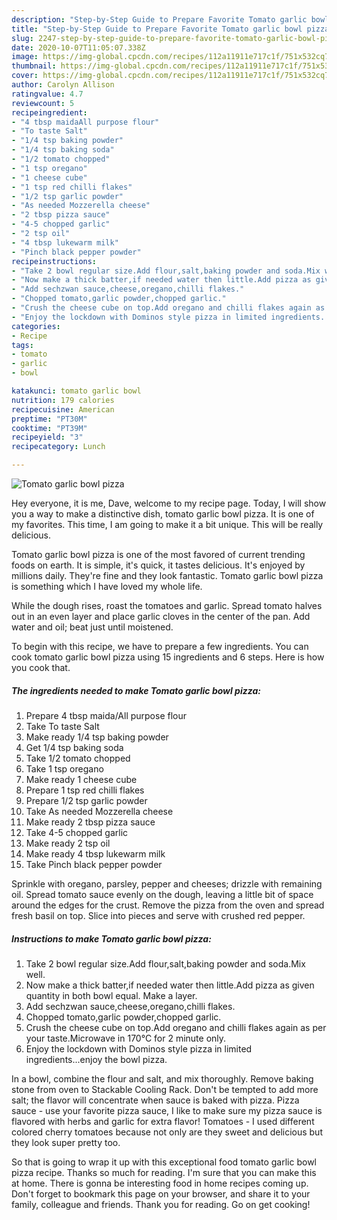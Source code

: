 ```yaml
---
description: "Step-by-Step Guide to Prepare Favorite Tomato garlic bowl pizza"
title: "Step-by-Step Guide to Prepare Favorite Tomato garlic bowl pizza"
slug: 2247-step-by-step-guide-to-prepare-favorite-tomato-garlic-bowl-pizza
date: 2020-10-07T11:05:07.338Z
image: https://img-global.cpcdn.com/recipes/112a11911e717c1f/751x532cq70/tomato-garlic-bowl-pizza-recipe-main-photo.jpg
thumbnail: https://img-global.cpcdn.com/recipes/112a11911e717c1f/751x532cq70/tomato-garlic-bowl-pizza-recipe-main-photo.jpg
cover: https://img-global.cpcdn.com/recipes/112a11911e717c1f/751x532cq70/tomato-garlic-bowl-pizza-recipe-main-photo.jpg
author: Carolyn Allison
ratingvalue: 4.7
reviewcount: 5
recipeingredient:
- "4 tbsp maidaAll purpose flour"
- "To taste Salt"
- "1/4 tsp baking powder"
- "1/4 tsp baking soda"
- "1/2 tomato chopped"
- "1 tsp oregano"
- "1 cheese cube"
- "1 tsp red chilli flakes"
- "1/2 tsp garlic powder"
- "As needed Mozzerella cheese"
- "2 tbsp pizza sauce"
- "4-5 chopped garlic"
- "2 tsp oil"
- "4 tbsp lukewarm milk"
- "Pinch black pepper powder"
recipeinstructions:
- "Take 2 bowl regular size.Add flour,salt,baking powder and soda.Mix well."
- "Now make a thick batter,if needed water then little.Add pizza as given quantity in both bowl equal. Make a layer."
- "Add sechzwan sauce,cheese,oregano,chilli flakes."
- "Chopped tomato,garlic powder,chopped garlic."
- "Crush the cheese cube on top.Add oregano and chilli flakes again as per your taste.Microwave in 170°C for 2 minute only."
- "Enjoy the lockdown with Dominos style pizza in limited ingredients...enjoy the bowl pizza."
categories:
- Recipe
tags:
- tomato
- garlic
- bowl

katakunci: tomato garlic bowl 
nutrition: 179 calories
recipecuisine: American
preptime: "PT30M"
cooktime: "PT39M"
recipeyield: "3"
recipecategory: Lunch

---
```



![Tomato garlic bowl pizza](https://img-global.cpcdn.com/recipes/112a11911e717c1f/751x532cq70/tomato-garlic-bowl-pizza-recipe-main-photo.jpg)

Hey everyone, it is me, Dave, welcome to my recipe page. Today, I will show you a way to make a distinctive dish, tomato garlic bowl pizza. It is one of my favorites. This time, I am going to make it a bit unique. This will be really delicious.

Tomato garlic bowl pizza is one of the most favored of current trending foods on earth. It is simple, it's quick, it tastes delicious. It's enjoyed by millions daily. They're fine and they look fantastic. Tomato garlic bowl pizza is something which I have loved my whole life.

While the dough rises, roast the tomatoes and garlic. Spread tomato halves out in an even layer and place garlic cloves in the center of the pan. Add water and oil; beat just until moistened.


To begin with this recipe, we have to prepare a few ingredients. You can cook tomato garlic bowl pizza using 15 ingredients and 6 steps. Here is how you cook that.

<!--inarticleads1-->

##### The ingredients needed to make Tomato garlic bowl pizza:

1. Prepare 4 tbsp maida/All purpose flour
1. Take To taste Salt
1. Make ready 1/4 tsp baking powder
1. Get 1/4 tsp baking soda
1. Take 1/2 tomato chopped
1. Take 1 tsp oregano
1. Make ready 1 cheese cube
1. Prepare 1 tsp red chilli flakes
1. Prepare 1/2 tsp garlic powder
1. Take As needed Mozzerella cheese
1. Make ready 2 tbsp pizza sauce
1. Take 4-5 chopped garlic
1. Make ready 2 tsp oil
1. Make ready 4 tbsp lukewarm milk
1. Take Pinch black pepper powder


Sprinkle with oregano, parsley, pepper and cheeses; drizzle with remaining oil. Spread tomato sauce evenly on the dough, leaving a little bit of space around the edges for the crust. Remove the pizza from the oven and spread fresh basil on top. Slice into pieces and serve with crushed red pepper. 

<!--inarticleads2-->

##### Instructions to make Tomato garlic bowl pizza:

1. Take 2 bowl regular size.Add flour,salt,baking powder and soda.Mix well.
1. Now make a thick batter,if needed water then little.Add pizza as given quantity in both bowl equal. Make a layer.
1. Add sechzwan sauce,cheese,oregano,chilli flakes.
1. Chopped tomato,garlic powder,chopped garlic.
1. Crush the cheese cube on top.Add oregano and chilli flakes again as per your taste.Microwave in 170°C for 2 minute only.
1. Enjoy the lockdown with Dominos style pizza in limited ingredients...enjoy the bowl pizza.


In a bowl, combine the flour and salt, and mix thoroughly. Remove baking stone from oven to Stackable Cooling Rack. Don&#39;t be tempted to add more salt; the flavor will concentrate when sauce is baked with pizza. Pizza sauce - use your favorite pizza sauce, I like to make sure my pizza sauce is flavored with herbs and garlic for extra flavor! Tomatoes - I used different colored cherry tomatoes because not only are they sweet and delicious but they look super pretty too. 

So that is going to wrap it up with this exceptional food tomato garlic bowl pizza recipe. Thanks so much for reading. I'm sure that you can make this at home. There is gonna be interesting food in home recipes coming up. Don't forget to bookmark this page on your browser, and share it to your family, colleague and friends. Thank you for reading. Go on get cooking!
